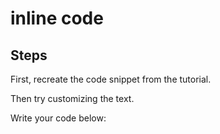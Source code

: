 # inline code

## Steps

First, recreate the code snippet from the tutorial.

Then try customizing the text.

Write your code below:
